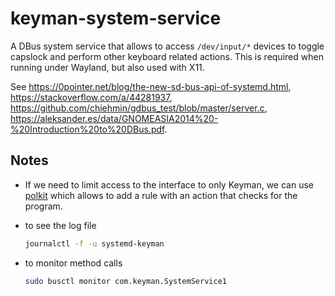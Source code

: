 # keyman-system-service

A DBus system service that allows to access `/dev/input/*` devices
to toggle capslock and perform other keyboard related actions. This is
required when running under Wayland, but also used with X11.

See <https://0pointer.net/blog/the-new-sd-bus-api-of-systemd.html>,
<https://stackoverflow.com/a/44281937>,
<https://github.com/chiehmin/gdbus_test/blob/master/server.c>,
<https://aleksander.es/data/GNOMEASIA2014%20-%20Introduction%20to%20DBus.pdf>.

## Notes

- If we need to limit access to the interface to only Keyman, we can use
  [polkit](https://www.freedesktop.org/software/polkit/docs/latest/polkit.8.html)
  which allows to add a rule with an action that checks for the program.

- to see the log file

  ```bash
  journalctl -f -u systemd-keyman
  ```

- to monitor method calls

  ```bash
  sudo busctl monitor com.keyman.SystemService1
  ```
